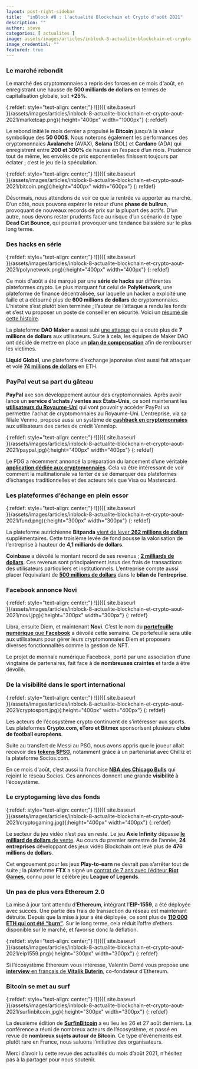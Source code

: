 ```yaml
---
layout: post-right-sidebar
title:  "inBlock #8 : l'actualité Blockchain et Crypto d'août 2021"
description: ""
author: steve
categories: [ actualites ]
image: assets/images/articles/inblock-8-actualite-blockchain-et-crypto-aout-2021/1.png
image_credential: ""
featured: true
---
```


### Le marché rebondit 

Le marché des cryptomonnaies a repris des forces en ce mois d'août, en enregistrant une hausse de **500 milliards de dollars** en termes de capitalisation globale, soit **+25%**. 

{:refdef: style="text-align: center;"}
![]({{ site.baseurl }}/assets/images/articles/inblock-8-actualite-blockchain-et-crypto-aout-2021/marketcap.png){:height="400px" width="1000px"}
{: refdef}

Le rebond initié le mois dernier a propulsé le **Bitcoin** jusqu’à la valeur symbolique des **50 000$**. Nous noterons également les performances des cryptomonnaies **Avalanche** (AVAX), **Solana** (SOL) et **Cardano** (ADA) qui enregistrent entre **200 et 300%** de hausse en l’espace d’un mois. Prudence tout de même, les envolés de prix exponentielles finissent toujours par éclater ; c’est le jeu de la spéculation. 

{:refdef: style="text-align: center;"}
![]({{ site.baseurl }}/assets/images/articles/inblock-8-actualite-blockchain-et-crypto-aout-2021/bitcoin.png){:height="400px" width="600px"}
{: refdef}

Désormais, nous attendons de voir ce que la rentrée va apporter au marché. D’un côté, nous pouvons espérer le retour d’une **phase de bullrun**, provoquant de nouveaux records de prix sur la plupart des actifs. D’un autre, nous devons rester prudents face au risque d’un scénario de type **Dead Cat Bounce**, qui pourrait provoquer une tendance baissière sur le plus long terme. 

### Des hacks en série

{:refdef: style="text-align: center;"}
![]({{ site.baseurl }}/assets/images/articles/inblock-8-actualite-blockchain-et-crypto-aout-2021/polynetwork.png){:height="400px" width="400px"}
{: refdef}

Ce mois d'août a été marqué par une **série de hacks** sur différentes plateformes crypto. Le plus marquant fut celui de **PolyNetwork**, une plateforme de finance décentralisée, sur laquelle un hacker a exploité une faille et a détourné plus de **600 millions de dollars** de cryptomonnaies. L’histoire s’est plutôt bien terminée ; l’auteur de l’attaque a rendu les fonds et s’est vu proposer un poste de conseiller en sécurité. Voici un [résumé de cette histoire](https://www.capital.fr/entreprises-marches/de-voleur-a-sauveur-lincroyable-histoire-du-piratage-a-611-millions-de-dollars-de-poly-network-1412278).

La plateforme **DAO Maker** a aussi subi [une attaque](https://cryptoast.fr/dao-maker-attaque-7-millions-dollars/) qui a couté plus de **7 millions de dollars** aux utilisateurs. Suite à cela, les équipes de Maker DAO ont décidé de mettre en place un [**plan de compensation**](https://cryptoast.fr/dao-maker-rembourse-utilisateurs-touches-hack/) afin de rembourser les victimes. 

**Liquid Global**, une plateforme d’exchange japonaise s’est aussi fait attaquer et volé [**74 millions de dollars**](https://www.theblockcrypto.com/post/114993/crypto-exchange-liquid-hack) en ETH. 

### PayPal veut sa part du gâteau

**PayPal** axe son développement autour des cryptomonnaies. Après avoir lancé un **service d’achats / ventes aux États-Unis**, ce sont maintenant les [**utilisateurs du Royaume-Uni**](https://cryptoast.fr/paypal-achat-cryptomonnaies-royaume-uni/) qui vont pouvoir y accéder PayPal va permettre l'achat de cryptomonnaies au Royaume-Uni. L’entreprise, via sa filiale Venmo, propose aussi un système de [**cashback en cryptomonnaies**](https://decrypt.co/78129/venmo-crypto-credit-card) aux utilisateurs des cartes de crédit Venmlop.

{:refdef: style="text-align: center;"}
![]({{ site.baseurl }}/assets/images/articles/inblock-8-actualite-blockchain-et-crypto-aout-2021/paypal.jpg){:height="400px" width="400px"}
{: refdef}

Le PDG a récemment annoncé la préparation du lancement d’une véritable [**application dédiée aux cryptomonnaies**](https://investor.pypl.com/news-and-events/events/event-details/2021/PayPals-2021-Investor-Day/). Cela va être intéressant de voir comment la multinationale va tenter de se démarquer des plateformes d’échanges traditionnelles et des acteurs tels que Visa ou Mastercard. 

### Les plateformes d’échange en plein essor

{:refdef: style="text-align: center;"}
![]({{ site.baseurl }}/assets/images/articles/inblock-8-actualite-blockchain-et-crypto-aout-2021/fund.png){:height="300px" width="300px"}
{: refdef}

La plateforme autrichienne **Bitpanda** [vient de lever **262 millions de dollars**](https://techcrunch.com/2021/08/17/trading-platform-bitpanda-raises-263m-at-a-4-1bn-valuation/) supplémentaires. Cette troisième levée de fond pousse la valorisation de l’entreprise à hauteur de **4,1 milliards de dollars**. 

**Coinbase** a dévoilé le montant record de ses revenus ; [**2 milliards de dollars**](https://journalducoin.com/bitcoin/logre-du-bitcoin-coinbase-revele-des-resultats-trimestriels-hors-norme/). Ces revenus sont principalement issus des frais de transactions des utilisateurs particuliers et institutionnels. L’entreprise compte aussi placer l’équivalant de [**500 millions de dollars**](https://blog.coinbase.com/coinbase-updates-investment-policy-to-increase-investments-in-crypto-assets-a68c752ea786) dans le **bilan de l’entreprise**.

### Facebook annonce Novi

{:refdef: style="text-align: center;"}
![]({{ site.baseurl }}/assets/images/articles/inblock-8-actualite-blockchain-et-crypto-aout-2021/novi.jpg){:height="300px" width="300px"}
{: refdef}

Libra, ensuite Diem, et maintenant **Novi**. C’est le nom du [**portefeuille numérique** que **Facebook**](https://www.generation-nt.com/facebook-novi-portefeuille-diem-cryptomonnaie-actualite-1991657.html) a dévoilé cette semaine. Ce portefeuille sera utile aux utilisateurs pour gérer leurs cryptomonnaies Diem et proposera diverses fonctionnalités comme la gestion de NFT. 

Le projet de monnaie numérique Facebook, porté par une association d’une vingtaine de partenaires, fait face à de **nombreuses craintes** et tarde à être dévoilé. 

### De la visibilité dans le sport international

{:refdef: style="text-align: center;"}
![]({{ site.baseurl }}/assets/images/articles/inblock-8-actualite-blockchain-et-crypto-aout-2021/cryptosport.jpg){:height="400px" width="400px"}
{: refdef}

Les acteurs de l’écosystème crypto continuent de s’intéresser aux sports. Les plateformes **Crypto.com, eToro et Bitmex** sponsorisent plusieurs **clubs de football européens**. 

Suite au transfert de Messi au PSG, nous avons appris que le joueur allait recevoir des [**tokens $PSG**](https://www.reuters.com/lifestyle/sports/exclusive-messis-paris-st-germain-package-includes-crypto-fan-tokens-2021-08-12/), notamment grâce à un partenariat avec Chilliz et la plateforme Socios.com. 

En ce mois d'août, c’est aussi la franchise [**NBA des Chicago Bulls**](https://cryptoast.fr/franchise-nba-chicago-bulls-rejoint-socios/) qui rejoint le réseau Socios. Ces annonces donnent une grande **visibilité** à l’écosystème. 

### Le cryptogaming lève des fonds

{:refdef: style="text-align: center;"}
![]({{ site.baseurl }}/assets/images/articles/inblock-8-actualite-blockchain-et-crypto-aout-2021/cryptogaming.jpg){:height="400px" width="400px"}
{: refdef}

Le secteur du jeu vidéo n’est pas en reste. Le jeu **Axie Infinity** dépasse [**le milliard de dollars** de vente](https://cryptoast.fr/axie-infinity-nft-vente-milliard/). Au cours du premier semestre de l’année, **24 entreprises** développant des jeux vidéo Blockchain ont levé plus de **476 millions de dollars**. 

Cet engouement pour les jeux **Play-to-earn** ne devrait pas s’arrêter tout de suite ; la plateforme **FTX** a signé un [contrat de 7 ans avec l’éditeur **Riot Games**](https://cryptoast.fr/ftx-accord-riot-games-league-of-legends/), connu pour le célèbre jeu **League of Legends**. 

### Un pas de plus vers Ethereum 2.0

La mise à jour tant attendu d’**Ethereum**, intégrant l’**EIP-1559**, a été déployée avec succès. Une partie des frais de transaction du réseau est maintenant détruite. Depuis que la mise à jour a été déployée, ce sont plus de [**110 000 ETH qui ont été “burn”**](https://watchtheburn.com/). Sur le long terme, cela réduit l’offre d’ethers disponible sur le marché, et favorise donc la déflation.

{:refdef: style="text-align: center;"}
![]({{ site.baseurl }}/assets/images/articles/inblock-8-actualite-blockchain-et-crypto-aout-2021/eip1559.png){:height="300px" width="300px"}
{: refdef}

Si l’écosystème Ethereum vous intéresse, Valentin Demé vous propose une [**interview** en français de **Vitalik Buterin**](https://www.youtube.com/watch?v=YQB73Q4mllA), co-fondateur d’Ethereum.

### Bitcoin se met au surf

{:refdef: style="text-align: center;"}
![]({{ site.baseurl }}/assets/images/articles/inblock-8-actualite-blockchain-et-crypto-aout-2021/surfinbitcoin.jpg){:height="300px" width="300px"}
{: refdef}

La deuxième édition de [**SurfinBitcoin**](https://www.surfinbitcoin.com/2021) a eu lieu les 26 et 27 août derniers. La conférence a réuni de nombreux acteurs de l’écosystème, et passé en revue de **nombreux sujets autour de Bitcoin**. Ce type d'événements est plutôt rare en France, nous saluons l’initiative des organisateurs. 

Merci d’avoir lu cette revue des actualités du mois d’août 2021, n’hésitez pas à la partager pour nous soutenir.

